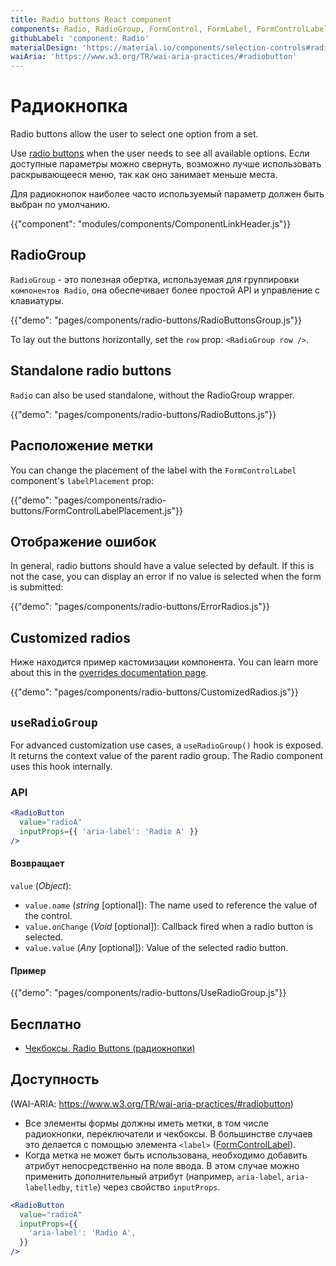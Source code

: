 ```yaml
---
title: Radio buttons React component
components: Radio, RadioGroup, FormControl, FormLabel, FormControlLabel
githubLabel: 'component: Radio'
materialDesign: 'https://material.io/components/selection-controls#radio-buttons'
waiAria: 'https://www.w3.org/TR/wai-aria-practices/#radiobutton'
---
```


# Радиокнопка

<p class="description">Radio buttons allow the user to select one option from a set.</p>

Use [radio buttons](https://material.io/design/components/selection-controls.html#radio-buttons) when the user needs to see all available options. Если доступные параметры можно свернуть, возможно лучше использовать раскрывающееся меню, так как оно занимает меньше места.

Для радиокнопок наиболее часто используемый параметр должен быть выбран по умолчанию.

{{"component": "modules/components/ComponentLinkHeader.js"}}

## RadioGroup

`RadioGroup` - это полезная обертка, используемая для группировки `компонентов Radio`, она обеспечивает более простой API и управление с клавиатуры.

{{"demo": "pages/components/radio-buttons/RadioButtonsGroup.js"}}

To lay out the buttons horizontally, set the `row` prop: `<RadioGroup row />`.

## Standalone radio buttons

`Radio` can also be used standalone, without the RadioGroup wrapper.

{{"demo": "pages/components/radio-buttons/RadioButtons.js"}}

## Расположение метки

You can change the placement of the label with the `FormControlLabel` component's `labelPlacement` prop:

{{"demo": "pages/components/radio-buttons/FormControlLabelPlacement.js"}}

## Отображение ошибок

In general, radio buttons should have a value selected by default. If this is not the case, you can display an error if no value is selected when the form is submitted:

{{"demo": "pages/components/radio-buttons/ErrorRadios.js"}}

## Customized radios

Ниже находится пример кастомизации компонента. You can learn more about this in the [overrides documentation page](/customization/how-to-customize/).

{{"demo": "pages/components/radio-buttons/CustomizedRadios.js"}}

## `useRadioGroup`

For advanced customization use cases, a `useRadioGroup()` hook is exposed. It returns the context value of the parent radio group. The Radio component uses this hook internally.

### API

```jsx
<RadioButton
  value="radioA"
  inputProps={{ 'aria-label': 'Radio A' }}
/>
```

#### Возвращает

`value` (_Object_):

- `value.name` (_string_ [optional]): The name used to reference the value of the control.
- `value.onChange` (_Void_ [optional]): Callback fired when a radio button is selected.
- `value.value` (_Any_ [optional]): Value of the selected radio button.

#### Пример

{{"demo": "pages/components/radio-buttons/UseRadioGroup.js"}}

## Бесплатно

- [Чекбоксы. Radio Buttons (радиокнопки) ](https://www.nngroup.com/articles/checkboxes-vs-radio-buttons/)

## Доступность

(WAI-ARIA: https://www.w3.org/TR/wai-aria-practices/#radiobutton)

- Все элементы формы должны иметь метки, в том числе радиокнопки, переключатели и чекбоксы. В большинстве случаев это делается с помощью элемента `<label>` ([FormControlLabel](/api/form-control-label/)).
- Когда метка не может быть использована, необходимо добавить атрибут непосредственно на поле ввода. В этом случае можно применить дополнительный атрибут (например, `aria-label`, `aria-labelledby`, `title`) через свойство `inputProps`.

```jsx
<RadioButton
  value="radioA"
  inputProps={{
    'aria-label': 'Radio A',
  }}
/>
```
